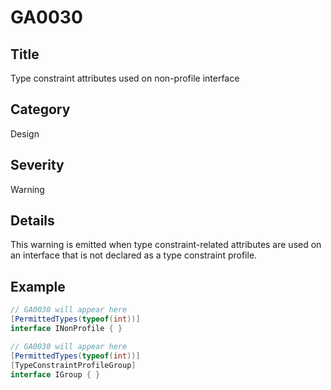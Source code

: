 # GA0030

## Title
Type constraint attributes used on non-profile interface

## Category
Design

## Severity
Warning

## Details
This warning is emitted when type constraint-related attributes are used on an interface that is not declared as a type constraint profile.

## Example
```csharp
// GA0030 will appear here
[PermittedTypes(typeof(int))]
interface INonProfile { }

// GA0030 will appear here
[PermittedTypes(typeof(int))]
[TypeConstraintProfileGroup]
interface IGroup { }
```